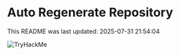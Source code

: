 # Auto Regenerate Repository

This README was last updated: 2025-07-31 21:54:04

 ![TryHackMe](https://tryhackme.com/badge/533634)